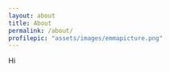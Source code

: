 ```yaml
---
layout: about
title: About
permalink: /about/
profilepic: "assets/images/emmapicture.png"
---
```

Hi
